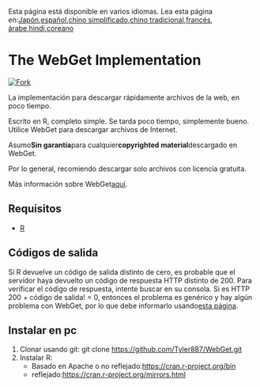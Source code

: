 <!-- # WebGet  [![GitHub forks](https://img.shields.io/github/forks/Tyler887/WebGet?label=Fork&style=social)](https://github.com/Tyler887/WebGet/fork)  The implementation to download files from the Web, in a short time.  Written in R, complete simple. It takes a short time, simply good. Use WebGet to retrieve files from the world wide web.    I assume **no warranty** for any **copyrighted material** downloaded on WebGet. I usally recommend downloading freely licensed files only. <br />https://github.com?Tyler887/WebGet/commit/main/ -->

Esta página está disponible en varios idiomas.
Lea esta página en:[Japón](README.ja.md),[español](README.es.md),[chino simplificado](README.zh-CN.md),[chino tradicional](README.zh-TW.md),[francés](README.fr.md), [árabe](README.ar.md),[hindi](README.hi.md),[coreano](README.ko.md)

# The WebGet Implementation

[![Fork](https://img.shields.io/github/forks/Tyler887/WebGet?label=Fork&style=social)](https://github.com/Tyler887/WebGet/fork)

La implementación para descargar rápidamente archivos de la web, en poco tiempo.

Escrito en R, completo simple. Se tarda poco tiempo, simplemente bueno. Utilice WebGet para descargar archivos de Internet.

Asumo**Sin garantía**para cualquier**copyrighted material**descargado en WebGet.

Por lo general, recomiendo descargar solo archivos con licencia gratuita.

Más información sobre WebGet[aquí](https://github.com/Tyler887/WebGet/wiki/WebGet).

## Requisitos

-   [R](https://r-project.org)

## Códigos de salida

Si R devuelve un código de salida distinto de cero, es probable que el servidor haya devuelto un código de respuesta HTTP distinto de 200. Para verificar el código de respuesta, intente buscar en su consola. Si es HTTP 200 + código de salida! = 0, entonces el problema es genérico y hay algún problema con WebGet, por lo que debe informarlo usando[esta página](https://github.com/Tyler887/WebGet/issues/new?template=bug_report.md).

## Instalar en pc

1.  Clonar usando git:
        git clone https://github.com/Tyler887/WebGet.git
2.  Instalar R:
    -   Basado en Apache o no reflejado:<https://cran.r-project.org/bin>
    -   reflejado:<https://cran.r-project.org/mirrors.html>
